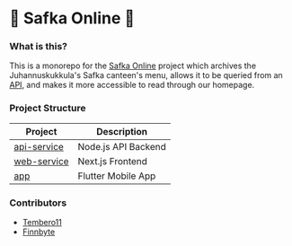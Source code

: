 # 🍔 Safka Online 🍔

### What is this?

This is a monorepo for the [Safka Online](https://safka.online/) project which archives the Juhannuskukkula's Safka canteen's menu, allows it to be queried from an [API](https://api.safka.online/v1/menu), and makes it more accessible to read through our homepage.

### Project Structure

| Project | Description |
|-------------|---|
| [api-service](https://github.com/Tembero11/Safka/tree/main/api-service) | Node.js API Backend |
| [web-service](https://github.com/Tembero11/Safka/tree/main/web-service) | Next.js Frontend |
| [app](https://github.com/Tembero11/Safka/tree/main/app) | Flutter Mobile App |


### Contributors

* [Tembero11](https://github.com/Tembero11)
* [Finnbyte](https://github.com/Finnbyte)